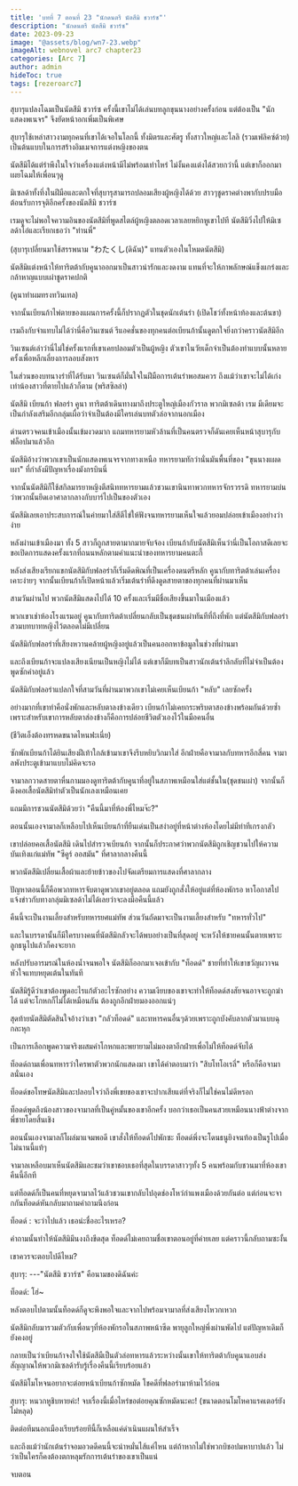 ```yaml
---
title: 'บทที่ 7 ตอนที่ 23 "นักดนตรี นัตสึมิ ชวาร์ซ"'
description: "นักดนตรี นัตสึมิ ชวาร์ซ"
date: 2023-09-23
image: "@assets/blog/wn7-23.webp"
imageAlt: webnovel arc7 chapter23
categories: [Arc 7]
author: admin
hideToc: true
tags: [rezeroarc7]
---
```


สุบารุแปลงโฉมเป็นนัตสึมิ ชวาร์ซ ครั้งนี้เขาไม่ได้เล่นบทลูกขุนนางอย่างครั้งก่อน แต่ต้องเป็น "นักแสดงพเนจร" จึงยัดหน้าอกเพิ่มเป็นพิเศษ

สุบารุใช้เหล่าสาวงามทุกคนที่เขาได้เจอในโลกนี้ ทั้งมิตรและศัตรู ทั้งสาวใหญ่และโลลิ (รวมเฟลิคซ์ด้วย) เป็นต้นแบบในการสร้างอิมเมจการแต่งหญิงของตน

นัตสึมิได้แต่รำพึงในใจว่าเครื่องแต่งหน้ามีไม่พร้อมเท่าไหร่ ไม่งั้นคงแต่งได้สวยกว่านี้ แต่เขาก็ออกมาเผยโฉมให้เพื่อนๆดู

มิเซลด้าทั้งทึ่งในฝีมือและตกใจที่สุบารุสามารถปลอมเสียงผู้หญิงได้ด้วย สาวๆชูดราคต่างพากับปรบมือต้อนรับการจุติอีกครั้งของนัตสึมิ ชวาร์ซ

เรมดูจะไม่พอใจความอินของนัตสึมิที่พูดสไตล์ผู้หญิงตลอดเวลาเลยหยิกหูเขาไปที นัตสึมิวิ่งไปให้มิเซลด้าโอ๋และเรียกเธอว่า "ท่านพี่"

(สุบารุเปลี่ยนมาใช้สรรพนาม "わたくし(ดิฉัน)" แทนตัวเองในโหมดนัตสึมิ)

นัตสึมิแต่งหน้าให้ทาริตต้ากับคูนาออกมาเป็นสาวน่ารักและงดงาม แทนที่จะให้ภาพลักษณ์แข็งแกร่งและกล้าหาญแบบเผ่าชูดราคปกติ

(คูนาทำผมทรงทวินเทล)

จากนั้นเบียนก้าไพ่ตายของแผนการครั้งนี้ก็ปรากฏตัวในชุดนักเต้นรำ (เปิดโชว์ทั้งหน้าท้องและต้นขา)

เรมถึงกับจำแทบไม่ได้ว่านี่คือวินเซนต์ รีแอคชั่นของทุกคนต่อเบียนก้านั้นดูตกใจยิ่งกว่าคราวนัตสึมิอีก

วินเซนต์เล่าว่านี่ไม่ใช่ครั้งแรกที่เขาเคยปลอมตัวเป็นผู้หญิง ตัวเขาในวัยเด็กจำเป็นต้องทำแบบนั้นหลายครั้งเพื่อหลีกเลี่ยงการลอบสังหาร

ในส่วนของบทนางรำที่ได้รับมา วินเซนต์ก็มั่นใจในฝีมือการเต้นรำพอสมควร ถึงแม้ว่าเขาจะไม่ได้เก่งเท่าน้องสาวที่ตายไปแล้วก็ตาม (พริสซิลล่า)

นัตสึมิ เบียนก้า ฟลอร่า คูนา ทาริตต้าเดินทางมาถึงประตูใหญ่เมืองกัวราล พวกมิเซลด้า เรม มีเดียมจะเป็นกำลังเสริมอีกกลุ่มเผื่อว่าจำเป็นต้องมีใครเล่นบทตัวล่อจากนอกเมือง

ด่านตรวจคนเข้าเมืองนั้นเข้มงวดมาก แถมทหารยามหัวล้านที่เป็นคนตรวจก็ดันเคยเห็นหน้าสุบารุกับฟล็อปมาแล้วอีก

นัตสึมิอ้างว่าพวกเขาเป็นนักแสดงพเนจรจากทางเหนือ ทหารยามทักว่านั่นมันพื้นที่ของ "ขุนนางแผดเผา" ที่กำลังมีปัญหาเรื่องมังกรบินนี่

จากนั้นนัตสึมิก็ใช้สกิลมารยาหญิงตีสนิททหารยามแล้วชวนเขานินทาพวกทหารจักรวรรดิ ทหารยามบ่นว่าพวกนั้นยึดเอาศาลากลางกับบาร์ไปเป็นของตัวเอง

นัตสึมิเลยเอาประสบการณ์ในค่ายมาใส่สีตีไข่ให้ฟังจนทหารยามเห็นใจแล้วยอมปล่อยเข้าเมืองอย่างว่าง่าย

หลังผ่านเข้าเมืองมา ทั้ง 5 สาวก็ถูกสายตามากมายจับจ้อง เบียนก้ากับนัตสึมิเห็นว่านี่เป็นโอกาสดีเลยจะขอเปิดการแสดงครั้งแรกที่ถนนหลักตามคำแนะนำของทหารยามคนตะกี้

หลังส่งเสียงเรียกแขกนัตสึมิกับฟลอร่าก็เริ่มดีดพิณที่เป็นเครื่องดนตรีหลัก คูนากับทาริตต้าเล่นเครื่องเคาะง่ายๆ จากนั้นเบียนก้าก็เปิดหน้าแล้วเริ่มเต้นรำที่ดึงดูดสายตาของทุกคนที่ผ่านมาเห็น

สามวันผ่านไป พวกนัตสึมิแสดงไปได้ 10 ครั้งและเริ่มมีชื่อเสียงขึ้นมาในเมืองแล้ว

พวกเขาเช่าห้องโรงแรมอยู่ คูนากับทาริตต้าเปลี่ยนกลับเป็นชุดชนเผ่าทันทีที่ถึงที่พัก แต่นัตสึมิกับฟลอร่าสวมบทบาทหญิงไว้ตลอดไม่มีเปลี่ยน

นัตสึมิกับฟลอร่าที่เสียงหวานคล้ายผู้หญิงอยู่แล้วเป็นคนออกหาข้อมูลในช่วงที่ผ่านมา

และถึงเบียนก้าจะแปลงเสียงเนียนเป็นหญิงไม่ได้ แต่เขาก็มีบทเป็นสาวนักเต้นรำลึกลับที่ไม่จำเป็นต้องพูดซักคำอยู่แล้ว

นัตสึมิกับฟลอร่าแปลกใจที่สามวันที่ผ่านมาพวกเขาไม่เคยเห็นเบียนก้า "หลับ" เลยซักครั้ง

อย่างมากที่เขาทำคือนั่งพักและหลับตาลงข้างเดียว เบียนก้าไม่เคยกระพริบตาสองข้างพร้อมกันด้วยซ้ำ เพราะสำหรับเขาการหลับตาส่องข้างก็คือการปล่อยชีวิตตัวเองไว้ในมือคนอื่น

(ชีวิตเอ็งต้องทรหดขนาดไหนฟะเนี่ย)

ซักพักเบียนก้าได้ยินเสียงฝีเท้าใกล้เข้ามาเขาจึงรีบหยิบวิกมาใส่ อีกฝ่ายคือจามาลกับทหารอีกสี่คน จามาลพังประตูเข้ามาแบบไม่คิดจะรอ

จามาลกวาดสายตาหื่นกามมองดูทาริตต้ากับคูนาที่อยู่ในสภาพเหมือนใส่แต่ชั้นใน(ชุดชนเผ่า) จากนั้นก็ดึงคอเสื้อนัตสึมิทำตัวเป็นนักเลงเหมือนเคย

แถมมีการชวนนัตสึมิด้วยว่า "คืนนี้มาที่ห้องพี่ไหมจ๊ะ?"

ตอนนั้นเองจามาลก็เหลือบไปเห็นเบียนก้าที่ยืนเด่นเป็นสง่าอยู่ที่หน้าต่างห้องโดยไม่มีท่าทีเกรงกลัว

เขาปล่อยคอเสื้อนัตสึมิ เดินไปสำรวจเบียนก้า จากนั้นก็ประกาศว่าพวกนัตสึมิถูกเชิญชวนไปให้ความบันเทิงแก่แม่ทัพ "ซีคูร์ ออสมัน" ที่ศาลากลางคืนนี้

พวกนัตสึมิเปลี่ยนเสื้อผ้าและย้ายข้าวของไปจัดเตรียมการแสดงที่ศาลากลาง

ปัญหาตอนนี้ก็คือพวกทหารจับตาดูพวกเขาอยู่ตลอด แถมยังถูกสั่งให้อยู่แต่ที่ห้องพักรอ หาโอกาสไปแจ้งข่าวกับทางกลุ่มมิเซลด้าไม่ได้เลยว่าจะลงมือคืนนี้แล้ว

คืนนี้จะเป็นงานเลี้ยงสำหรับทหารยศแม่ทัพ ส่วนวันถัดมาจะเป็นงานเลี้ยงสำหรับ "ทหารทั่วไป"

และในบรรดานั้นก็มีใครบางคนที่นัตสึมิกลัวจะได้พบอย่างเป็นที่สุดอยู่ จะหวังให้ชายคนนั้นตายเพราะลูกธนูไปแล้วก็คงจะยาก

หลังปรับอารมรณ์ในห้องน้ำจนพอใจ นัตสึมิก็ออกมาเจอเข้ากับ "ท็อดด์" ชายที่ทำให้เขาขวัญผวาจนหัวใจแทบหยุดเต้นในทันที

นัตสึมิรู้ดีว่าเขาต้องพูดอะไรแก้ตัวอะไรซักอย่าง ความเงียบของเขาจะทำให้ท็อดด์สงสัยจนอาจจะถูกฆ่าได้ แต่จะโกหกก็ไม่ได้เหมือนกัน ต้องถูกอีกฝ่ายมองออกแน่ๆ

สุดท้ายนัตสึมิตัดสินใจอ้างว่าเขา "กลัวท็อดด์" และทหารคนอื่นๆด้วยเพราะถูกบังคับลากตัวมาแบบฉุกละหุก

เป็นการเลือกพูดความจริงผสมคำโกหกและพยายามไม่มองตาอีกฝ่ายเพื่อไม่ให้ท็อดด์จับได้

ท็อดด์ถามเพื่อนทหารว่าใครพาตัวพวกนักแสดงมา เขาได้คำตอบมาว่า "สิบโทโอเรลี่" หรือก็คือจามาลนั่นเอง

ท็อดด์ขอโทษนัตสึมิและปลอบใจว่าถึงพี่เขยของเขาจะปากเสียแต่ที่จริงก็ไม่ใช่คนไม่ดีหรอก

ท็อดด์พูดถึงน้องสาวของจามาลที่เป็นคู่หมั้นของเขาอีกครั้ง บอกว่าเธอเป็นคนสวยเหมือนนางฟ้าต่างจากพี่ชายโดยสิ้นเชิง

ตอนนั้นเองจามาลก็โผล่มาแจมพอดี เขาสั่งให้ท็อดด์ไปพักซะ ท็อดด์พึ่งจะโดนธนูยิงจนท้องเป็นรูไปเมื่อไม่นานนี้แท้ๆ

จามาลเหลือบมาเห็นนัตสึมิและชมว่าเขาชอบเธอที่สุดในบรรดาสาวๆทั้ง 5 คนพร้อมกับชวนมาที่ห้องเขาคืนนี้อีกที

แต่ท็อดด์ก็เป็นคนที่หยุดจามาลไว้แล้วชวนเขากลับไปอุดช่องโหว่กำแพงเมืองด้วยกันต่อ แต่ก่อนจะจากกันท็อดด์หันกลับมาถามคำถามนึงก่อน

ท็อดด์ : จะว่าไปแล้ว เธอน่ะชื่ออะไรเหรอ?

คำถามนั้นทำให้นัตสึมิมึนงงถึงขีดสุด ท็อดด์ไม่เคยถามชื่อเขาตอนอยู่ที่ค่ายเลย แต่คราวนี้กลับถามซะงั้น

เขาควรจะตอบไปดีไหม?

สุบารุ: ---"นัตสึมิ ชวาร์ซ" คือนามของดิฉันค่ะ

ท็อดด์: โฮ่~

หลังตอบไปตามนั้นท็อดด์ก็ดูจะพึงพอใจและจากไปพร้อมจามาลที่ส่งเสียงโหวกเหวก

นัตสึมิกลับมารวมตัวกับเพื่อนๆที่ห้องพักรอในสภาพหน้าซีด พายุลูกใหญ่พึ่งผ่านพัดไป แต่ปัญหาเดิมก็ยังคงอยู่

กลายเป็นว่าเบียนก้าจงใจใช้นัตสึมืเป็นตัวล่อทหารแล้วระหว่างนั้นเขาให้ทาริตต้ากับคูนาแอบส่งสัญญาณให้พวกมิเซลด้ารับรู้เรื่องคืนนี้เรียบร้อยแล้ว

นัตสึมิโมโหจนอยากจะต่อยหน้าเบียนก้าซักหมัด โชคดีที่ฟลอร่ามาห้ามไว้ก่อน

สุบารุ: หนวกหูชิบหายค่ะ! จบเรื่องนี้เมื่อไหร่ขอต่อยคุณซักหมัดนะคะ! (ขนาดตอนโมโหคาแรคเตอร์ยังไม่หลุด)

ติดต่อทีมนอกเมืองเรียบร้อยทีนี้ก็เหลือแค่ดำเนินแผนให้สำเร็จ

และถึงแม้ว่านักเต้นรำจอมอวดดีคนนี้จะน่าหมั่นไส้แค่ไหน แต่ถ้าหากไม่ใช่พวกบิชอปมหาบาปแล้ว ไม่ว่าเป็นใครก็คงต้องตกหลุมรักการเต้นรำของเขาเป็นแน่

จบตอน
